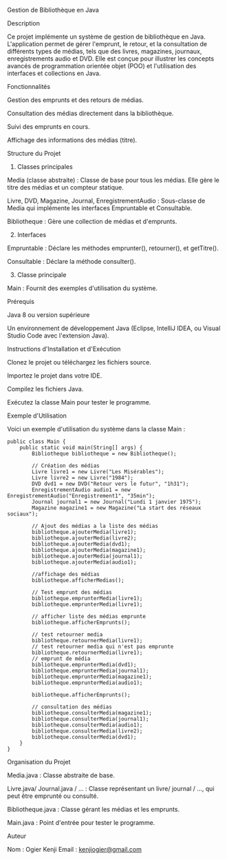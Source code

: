 Gestion de Bibliothèque en Java

Description

Ce projet implémente un système de gestion de bibliothèque en Java. L'application permet de gérer l'emprunt, le retour, et la consultation de différents types de médias, tels que des livres, magazines, journaux, enregistrements audio et DVD. Elle est conçue pour illustrer les concepts avancés de programmation orientée objet (POO) et l'utilisation des interfaces et collections en Java.

Fonctionnalités

Gestion des emprunts et des retours de médias.

Consultation des médias directement dans la bibliothèque.

Suivi des emprunts en cours.

Affichage des informations des médias (titre).

Structure du Projet

1. Classes principales

Media (classe abstraite) : Classe de base pour tous les médias. Elle gère le titre des médias et un compteur statique.

Livre, DVD, Magazine, Journal, EnregistrementAudio : Sous-classe de Media qui implémente les interfaces Empruntable et Consultable.

Bibliotheque : Gère une collection de médias et d'emprunts.

2. Interfaces

Empruntable : Déclare les méthodes emprunter(), retourner(), et getTitre().

Consultable : Déclare la méthode consulter().

3. Classe principale

Main : Fournit des exemples d'utilisation du système.

Prérequis

Java 8 ou version supérieure

Un environnement de développement Java (Eclipse, IntelliJ IDEA, ou Visual Studio Code avec l'extension Java).

Instructions d'Installation et d'Exécution

Clonez le projet ou téléchargez les fichiers source.

Importez le projet dans votre IDE.

Compilez les fichiers Java.

Exécutez la classe Main pour tester le programme.

Exemple d'Utilisation

Voici un exemple d'utilisation du système dans la classe Main :

```
public class Main {
    public static void main(String[] args) {
        Bibliotheque bibliotheque = new Bibliotheque();

        // Création des médias
        Livre livre1 = new Livre("Les Misérables");
        Livre livre2 = new Livre("1984");
        DVD dvd1 = new DVD("Retour vers le futur", "1h31");
        EnregistrementAudio audio1 = new EnregistrementAudio("Enregistrement1", "35min");
        Journal journal1 = new Journal("Lundi 1 janvier 1975");
        Magazine magazine1 = new Magazine("La start des réseaux sociaux");

        // Ajout des médias a la liste des médias
        bibliotheque.ajouterMedia(livre1);
        bibliotheque.ajouterMedia(livre2);
        bibliotheque.ajouterMedia(dvd1);
        bibliotheque.ajouterMedia(magazine1);
        bibliotheque.ajouterMedia(journal1);
        bibliotheque.ajouterMedia(audio1);

        //affichage des médias
        bibliotheque.afficherMedias();

        // Test emprunt des médias
        bibliotheque.emprunterMedia(livre1);
        bibliotheque.emprunterMedia(livre1);

        // afficher liste des médias emprunte
        bibliotheque.afficherEmprunts();

        // test retourner media
        bibliotheque.retournerMedia(livre1);
        // test retourner media qui n'est pas emprunte
        bibliotheque.retournerMedia(livre1);
        // emprunt de média
        bibliotheque.emprunterMedia(dvd1);
        bibliotheque.emprunterMedia(journal1);
        bibliotheque.emprunterMedia(magazine1);
        bibliotheque.emprunterMedia(audio1);

        bibliotheque.afficherEmprunts();

        // consultation des médias
        bibliotheque.consulterMedia(magazine1);
        bibliotheque.consulterMedia(journal1);
        bibliotheque.consulterMedia(audio1);
        bibliotheque.consulterMedia(livre2);
        bibliotheque.consulterMedia(dvd1);
    }
}
```

Organisation du Projet

Media.java : Classe abstraite de base.

Livre.java/ Journal.java / ... : Classe représentant un livre/ journal / ..., qui peut être emprunté ou consulté.

Bibliotheque.java : Classe gérant les médias et les emprunts.

Main.java : Point d'entrée pour tester le programme.


Auteur

Nom : Ogier Kenji Email : kenjiogier@gmail.com

